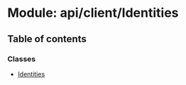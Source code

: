 # Module: api/client/Identities

## Table of contents

### Classes

- [Identities](../wiki/api.client.Identities.Identities)
